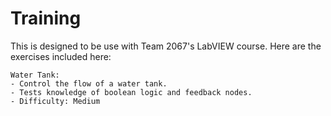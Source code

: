 Training
========

This is designed to be use with Team 2067's LabVIEW course.
Here are the exercises included here:

```
Water Tank:
- Control the flow of a water tank.
- Tests knowledge of boolean logic and feedback nodes.
- Difficulty: Medium
```
